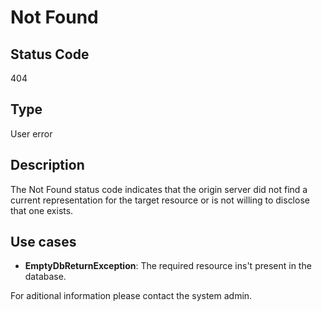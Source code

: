 # Not Found

## Status Code

404

## Type

User error

## Description

The Not Found status code indicates that the origin server did not find a current representation for the target resource or is not willing to disclose that one exists.

## Use cases

- **EmptyDbReturnException**: The required resource ins't present in the database.

For aditional information please contact the system admin.
